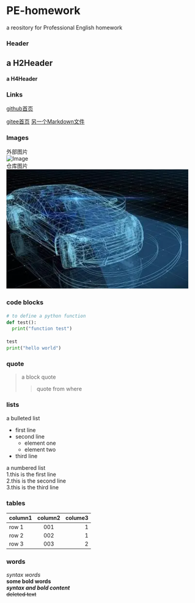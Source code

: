 # PE-homework
a reository for Professional English homework 
###  Header
## a H2Header
#### a H4Header

###  Links
[github首页](http://github.com)

[gitee首页](http://gitee.com)
[另一个Markdown文件](https://github.com/Quincey-Zeng/PE-homework/blob/main/anothermd.md)

### Images
外部图片  
![Image](http://ccst.jlu.edu.cn/__local/F/24/94/832F44F83E3CB1CE8A1D90AAC68_B204509C_1C8BD.jpg "外部图片")  
仓库图片   
![Image2](https://github.com/Quincey-Zeng/PE-homework/blob/main/png1.png "仓库文件")


###  code blocks
```python
# to define a python function
def test():
  print("function test")
  
test
print("hello world")
```

### quote
> a block quote
> >   quote from where 

### lists
a bulleted list
* first line
* second line
    *    element one
    *    element two 
* third line
 
a numbered list  
1.this is the first line    
2.this is the second line   
3.this is the third line   

### tables 
column1|column2|colume3
--|:--:|--:
row 1|001|1
row 2|002|1
row 3|003|2

### words
*syntax words*  
**some bold words**  
***syntax and bold content***  
~~deleted text~~  
